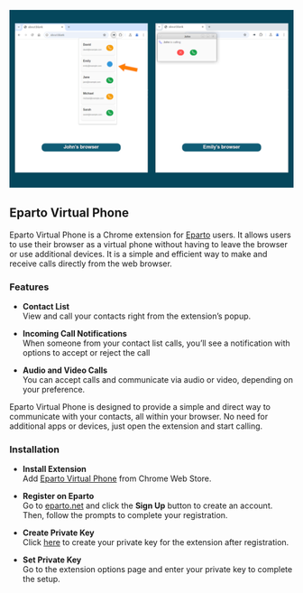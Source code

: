 ![Eparto Chrome extension](/docs/images/eparto-chrome-extension.png)

## Eparto Virtual Phone

Eparto Virtual Phone is a Chrome extension for [Eparto](https://app.eparto.net)
users. It allows users to use their browser as a virtual phone without having to
leave the browser or use additional devices. It is a simple and efficient way to
make and receive calls directly from the web browser.

### Features

- **Contact List**\
  View and call your contacts right from the extension’s popup.

- **Incoming Call Notifications**\
  When someone from your contact list calls, you’ll see a notification with
  options to accept or reject the call

- **Audio and Video Calls**\
  You can accept calls and communicate via audio or video, depending on your
  preference.

Eparto Virtual Phone is designed to provide a simple and direct way to
communicate with your contacts, all within your browser. No need for additional
apps or devices, just open the extension and start calling.

### Installation

- **Install Extension**\
  Add
  [Eparto Virtual Phone](https://chromewebstore.google.com/detail/eparto-virtual-phone/njihflnogjnjnmflicfongbnehhpkhmj)
  from Chrome Web Store.

- **Register on Eparto**\
  Go to [eparto.net](https://app.eparto.net) and click the **Sign Up** button to
  create an account. Then, follow the prompts to complete your registration.

- **Create Private Key**\
  Click [here](https://app.eparto.net/pri/identity/key/add) to create your
  private key for the extension after registration.

- **Set Private Key**\
  Go to the extension options page and enter your private key to complete the
  setup.
